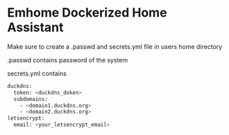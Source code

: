 # Emhome Dockerized Home Assistant

Make sure to create a .passwd and secrets.yml file in users home directory

.passwd contains password of the system

secrets.yml contains
```bash
duckdns:
  token: <duckdns_doken>
  subdomains:
    - <domain1.duckdns.org>
    - <domain2.duckdns.org>
letsencrypt:
  email: <your_letsencrypt_email>
```